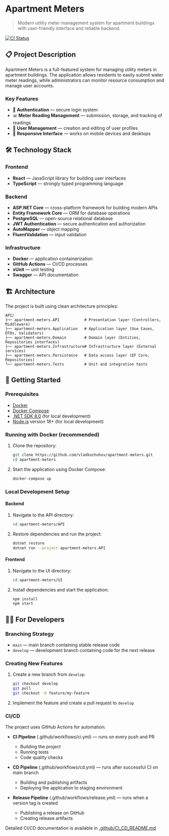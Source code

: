 # Apartment Meters

> Modern utility meter management system for apartment buildings with user-friendly interface and reliable backend.

[![CI Status](https://github.com/vladkozhuhov/apartment-meters/actions/workflows/ci.yml/badge.svg)](https://github.com/vladkozhuhov/apartment-meters/actions/workflows/ci.yml)

## 📋 Project Description

Apartment Meters is a full-featured system for managing utility meters in apartment buildings. The application allows residents to easily submit water meter readings, while administrators can monitor resource consumption and manage user accounts.

### Key Features

- 🔐 **Authentication** — secure login system
- 📊 **Meter Reading Management** — submission, storage, and tracking of readings
- 👤 **User Management** — creation and editing of user profiles
- 📱 **Responsive Interface** — works on mobile devices and desktops

## 🛠️ Technology Stack

### Frontend
- **React** — JavaScript library for building user interfaces
- **TypeScript** — strongly typed programming language

### Backend
- **ASP.NET Core** — cross-platform framework for building modern APIs
- **Entity Framework Core** — ORM for database operations
- **PostgreSQL** — open-source relational database
- **JWT Authentication** — secure authentication and authorization
- **AutoMapper** — object mapping
- **FluentValidation** — input validation

### Infrastructure
- **Docker** — application containerization
- **GitHub Actions** — CI/CD processes
- **xUnit** — unit testing
- **Swagger** — API documentation

## 🏗️ Architecture

The project is built using clean architecture principles:

```
API/
├── apartment-meters.API           # Presentation layer (Controllers, Middleware)
├── apartment-meters.Application   # Application layer (Use Cases, DTOs, Validators)
├── apartment-meters.Domain        # Domain layer (Entities, Repositories interfaces)
├── apartment-meters.Infrastructure# Infrastructure layer (External services)
├── apartment-meters.Persistence   # Data access layer (EF Core, Repositories)
└── apartment-meters.Tests         # Unit and integration tests
```

## 🚀 Getting Started

### Prerequisites

- [Docker](https://www.docker.com/get-started)
- [Docker Compose](https://docs.docker.com/compose/install/)
- [.NET SDK 8.0](https://dotnet.microsoft.com/download) (for local development)
- [Node.js](https://nodejs.org/) version 18+ (for local development)

### Running with Docker (recommended)

1. Clone the repository:
   ```bash
   git clone https://github.com/vladkozhuhov/apartment-meters.git
   cd apartment-meters
   ```

2. Start the application using Docker Compose:
   ```bash
   docker-compose up
   ```

### Local Development Setup

#### Backend

1. Navigate to the API directory:
   ```bash
   cd apartment-meters/API
   ```

2. Restore dependencies and run the project:
   ```bash
   dotnet restore
   dotnet run --project apartment-meters.API
   ```

#### Frontend

1. Navigate to the UI directory:
   ```bash
   cd apartment-meters/UI
   ```

2. Install dependencies and start the application:
   ```bash
   npm install
   npm start
   ```

## 👨‍💻 For Developers

### Branching Strategy

- `main` — main branch containing stable release code
- `develop` — development branch containing code for the next release

### Creating New Features

1. Create a new branch from `develop`:
   ```bash
   git checkout develop
   git pull
   git checkout -b feature/my-feature
   ```

2. Implement the feature and create a pull request to `develop`

### CI/CD

The project uses GitHub Actions for automation:

- **CI Pipeline** (.github/workflows/ci.yml) — runs on every push and PR
  - Building the project
  - Running tests
  - Code quality checks

- **CD Pipeline** (.github/workflows/cd.yml) — runs after successful CI on main branch
  - Building and publishing artifacts
  - Deploying the application to staging environment

- **Release Pipeline** (.github/workflows/release.yml) — runs when a version tag is created
  - Publishing a release on GitHub
  - Creating release artifacts

Detailed CI/CD documentation is available in [.github/CI_CD_README.md](.github/CI_CD_README.md)
